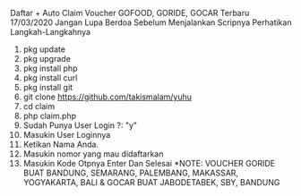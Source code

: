 Daftar + Auto Claim Voucher GOFOOD, GORIDE, GOCAR Terbaru 17/03/2020
Jangan Lupa Berdoa Sebelum Menjalankan Scripnya
Perhatikan Langkah-Langkahnya
1. pkg update
2. pkg upgrade
3. pkg install php
4. pkg install curl
5. pkg install git
7. git clone https://github.com/takismalam/yuhu
8. cd claim
9. php claim.php
10. Sudah Punya User Login ?: "y"
11. Masukin User Loginnya
12. Ketikan Nama Anda.
12. Masukin nomor yang mau didaftarkan
13. Masukin Kode Otpnya
Enter Dan Selesai 
*NOTE: VOUCHER GORIDE BUAT BANDUNG, SEMARANG, PALEMBANG, MAKASSAR, YOGYAKARTA, BALI & GOCAR BUAT JABODETABEK, SBY, BANDUNG

